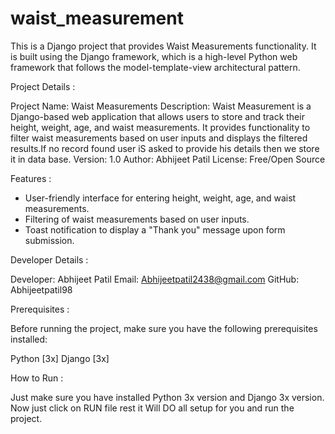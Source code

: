 # waist_measurement

This is a Django project that provides Waist Measurements functionality. It is built using the Django framework, which is a high-level Python web framework that follows the model-template-view architectural pattern.

Project Details :

Project Name: Waist Measurements
Description: Waist Measurement is a Django-based web application that allows users to store and track their height, weight, age, and waist measurements. It provides functionality to filter waist measurements based on user inputs and displays the filtered results.If no record found user iS asked to provide his details then we store it in data base.
Version: 1.0
Author: Abhijeet Patil
License: Free/Open Source


Features :

- User-friendly interface for entering height, weight, age, and waist measurements.
- Filtering of waist measurements based on user inputs.
- Toast notification to display a "Thank you" message upon form submission.


Developer Details :

Developer: Abhijeet Patil
Email: Abhijeetpatil2438@gmail.com
GitHub: Abhijeetpatil98


Prerequisites :

Before running the project, make sure you have the following prerequisites installed:

Python [3x]
Django [3x]


How to Run :

Just make sure you have installed Python 3x version and Django 3x version.
Now just click on RUN file rest it Will DO all setup for you and run the project.
